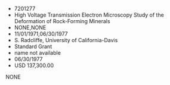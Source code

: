 * 7201277
* High Voltage Transmission Electron Microscopy Study of the  Deformation of Rock-Forming Minerals
* NONE,NONE
* 11/01/1971,06/30/1977
* S. Radcliffe, University of California-Davis
* Standard Grant
*   name not available
* 06/30/1977
* USD 137,300.00

NONE